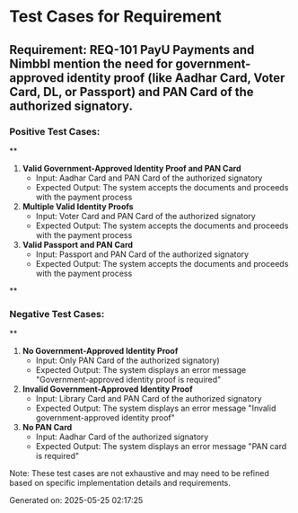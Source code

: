 # Test Cases for Requirement
## Requirement: REQ-101 PayU Payments and Nimbbl mention the need for government-approved identity proof (like Aadhar Card, Voter Card, DL, or Passport) and PAN Card of the authorized signatory.

### Positive Test Cases:
**

1. **Valid Government-Approved Identity Proof and PAN Card**
	* Input: Aadhar Card and PAN Card of the authorized signatory
	* Expected Output: The system accepts the documents and proceeds with the payment process
2. **Multiple Valid Identity Proofs**
	* Input: Voter Card and PAN Card of the authorized signatory
	* Expected Output: The system accepts the documents and proceeds with the payment process
3. **Valid Passport and PAN Card**
	* Input: Passport and PAN Card of the authorized signatory
	* Expected Output: The system accepts the documents and proceeds with the payment process

**

### Negative Test Cases:
**

1. **No Government-Approved Identity Proof**
	* Input: Only PAN Card of the authorized signatory)
	* Expected Output: The system displays an error message "Government-approved identity proof is required"
2. **Invalid Government-Approved Identity Proof**
	* Input: Library Card and PAN Card of the authorized signatory
	* Expected Output: The system displays an error message "Invalid government-approved identity proof"
3. **No PAN Card**
	* Input: Aadhar Card of the authorized signatory
	* Expected Output: The system displays an error message "PAN card is required"

Note: These test cases are not exhaustive and may need to be refined based on specific implementation details and requirements.

Generated on: 2025-05-25 02:17:25
